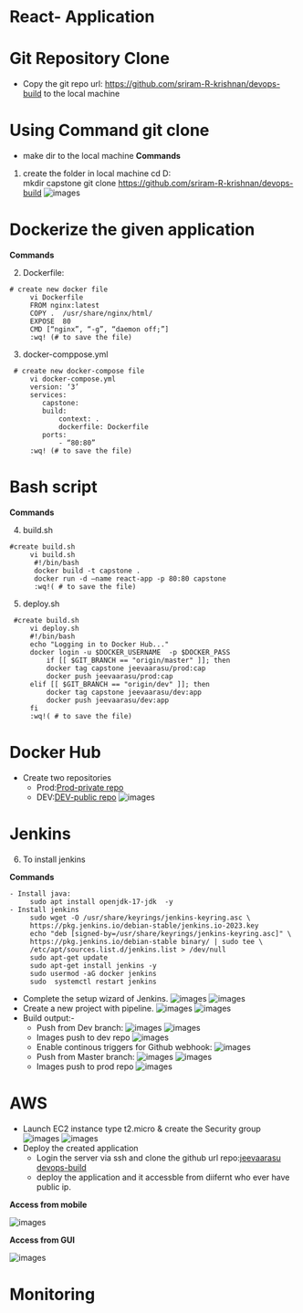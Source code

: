 # React- Application
# Git Repository Clone
- Copy the git repo url: https://github.com/sriram-R-krishnan/devops-build to the local machine
# Using Command git clone
- make dir to the local machine
**Commands**
1. create the folder in local machine
      cd D:\
      mkdir capstone
      git clone https://github.com/sriram-R-krishnan/devops-build
      ![images](https://github.com/JeevaArasu/devops_build/blob/dev/images/Screenshot%202024-04-07%20231057.png)

# Dockerize the given application
**Commands** 

2. Dockerfile:
```
# create new docker file
  	 vi Dockerfile
   	 FROM nginx:latest
  	 COPY .  /usr/share/nginx/html/
  	 EXPOSE  80
  	 CMD [“nginx”, “-g”, “daemon off;”]
	 :wq! (# to save the file)
``` 
3. docker-comppose.yml
```
 # create new docker-compose file
   	 vi docker-compose.yml
	 version: ‘3’
	 services:
	 	capstone: 
		build: 
			context: .
			dockerfile: Dockerfile
		ports:
		    - “80:80”
	 :wq! (# to save the file)
```
# Bash script
**Commands** 

4. build.sh
 ```
 #create build.sh
	  vi build.sh
	   #!/bin/bash
	   docker build -t capstone .
	   docker run -d –name react-app -p 80:80 capstone
	   :wq!( # to save the file)
```
5. deploy.sh
```
 #create build.sh
	 vi deploy.sh
	 #!/bin/bash
  	 echo "Logging in to Docker Hub..."
  	 docker login -u $DOCKER_USERNAME  -p $DOCKER_PASS
    	 if [[ $GIT_BRANCH == "origin/master" ]]; then
    	 docker tag capstone jeevaarasu/prod:cap
    	 docker push jeevaarasu/prod:cap
  	 elif [[ $GIT_BRANCH == "origin/dev" ]]; then
    	 docker tag capstone jeevaarasu/dev:app
    	 docker push jeevaarasu/dev:app
	 fi
	 :wq!( # to save the file)
```
# Docker Hub
- Create two repositories 
	- Prod:[Prod-private repo](https://hub.docker.com/repository/docker/jeevaarasu/prod/)
	- DEV:[DEV-public repo](https://hub.docker.com/repository/docker/jeevaarasu/dev/)
	  ![images](https://github.com/JeevaArasu/devops_build/blob/dev/images/Screenshot%202024-04-08%20213115.png)
# Jenkins
 6. To install jenkins
    
**Commands** 
```
- Install java:
	 sudo apt install openjdk-17-jdk  -y 
- Install jenkins
  	 sudo wget -O /usr/share/keyrings/jenkins-keyring.asc \
	 https://pkg.jenkins.io/debian-stable/jenkins.io-2023.key
  	 echo "deb [signed-by=/usr/share/keyrings/jenkins-keyring.asc]" \
  	 https://pkg.jenkins.io/debian-stable binary/ | sudo tee \
  	 /etc/apt/sources.list.d/jenkins.list > /dev/null
  	 sudo apt-get update
  	 sudo apt-get install jenkins -y
  	 sudo usermod -aG docker jenkins
  	 sudo  systemctl restart jenkins
```
- Complete the setup wizard of Jenkins.
  ![images](https://github.com/JeevaArasu/devops_build/blob/dev/images/Screenshot%202024-04-08%20224559.png)
  ![images](https://github.com/JeevaArasu/devops_build/blob/dev/images/Screenshot%202024-04-08%20224725.png)
- Create a new project with pipeline.
  ![images](https://github.com/JeevaArasu/devops_build/blob/dev/images/Screenshot%202024-04-08%20225000.png)
  ![images](https://github.com/JeevaArasu/devops_build/blob/dev/images/Screenshot%202024-04-08%20225042.png)
- Build output:-
  - Push from Dev branch:
  	   ![images](https://github.com/JeevaArasu/devops_build/blob/dev/images/Screenshot%202024-04-08%20233642.png)
  	   ![images](https://github.com/JeevaArasu/devops_build/blob/dev/images/Screenshot%202024-04-08%20233732.png)
  - Images push to dev repo
  	   ![images](https://github.com/JeevaArasu/devops_build/blob/dev/images/Screenshot%202024-04-08%20234425.png)
  - Enable continous triggers for Github webhook:
    	   ![images](https://github.com/JeevaArasu/devops_build/blob/dev/images/Screenshot%202024-04-08%20234113.png)
  - Push from Master branch:
	  ![images](https://github.com/JeevaArasu/devops_build/blob/dev/images/Screenshot%202024-04-08%20234304.png)
          ![images](https://github.com/JeevaArasu/devops_build/blob/dev/images/Screenshot%202024-04-08%20234335.png)
   - Images push to prod repo
   	  ![images](https://github.com/JeevaArasu/devops_build/blob/dev/images/Screenshot%202024-04-08%20234459.png)
       	
# AWS
- Launch EC2 instance type t2.micro & create the Security group
  ![images](https://github.com/JeevaArasu/devops_build/blob/dev/images/Screenshot%202024-04-09%20230525.png)
  ![images](https://github.com/JeevaArasu/devops_build/blob/dev/images/Screenshot%202024-04-09%20230346.png)
- Deploy the created application
  	- Login the server via ssh and clone the github url repo:[jeevaarasu devops-build](https://github.com/JeevaArasu/devops_build.git)
  	- deploy the application and it accessble from diifernt who ever have public ip.
  	  
**Access from mobile**

![images](https://github.com/JeevaArasu/devops_build/blob/dev/images/WhatsApp%20Image%202024-04-09%20at%2023.11.38_d23d146f.jpg)

**Access from GUI**

![images](https://github.com/JeevaArasu/devops_build/blob/dev/images/Screenshot%202024-04-09%20230244.png)

# Monitoring

  
  

